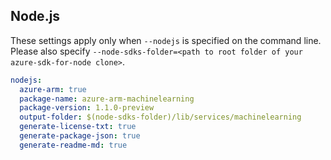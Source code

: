## Node.js

These settings apply only when `--nodejs` is specified on the command line.
Please also specify `--node-sdks-folder=<path to root folder of your azure-sdk-for-node clone>`.

``` yaml $(nodejs)
nodejs:
  azure-arm: true
  package-name: azure-arm-machinelearning
  package-version: 1.1.0-preview
  output-folder: $(node-sdks-folder)/lib/services/machinelearning
  generate-license-txt: true
  generate-package-json: true
  generate-readme-md: true
```
